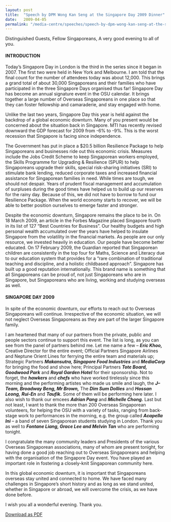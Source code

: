 ```yaml
---
layout: post
title:  "Speech by DPM Wong Kan Seng at the Singapore Day 2009 Dinner"
date:   2009-04-05
permalink: "/media-centre/speeches/speech-by-dpm-wong-kan-seng-at-the-singapore-day-2009-dinner"
---
```


<span>Distinguished Guests,</span>
<span>Fellow Singaporeans,</span>
<span>A very good evening to all of you.</span>

#### **INTRODUCTION**

Today’s Singapore Day in London is the third in the series since it began in 2007. The first two were held in New York and Melbourne. I am told that the final count for the number of attendees today was about 12,000. This brings a grand total of about 30,000 Singaporeans and their families who have participated in the three Singapore Days organised thus far! Singapore Day has become an annual signature event in the OSU calendar. It brings together a large number of Overseas Singaporeans in one place so that they can foster fellowship and camaraderie, and stay engaged with home.

Unlike the last two years, Singapore Day this year is held against the backdrop of a global economic downturn. Many of you present would be concerned about the situation back in Singapore. MTI has recently revised downward the GDP forecast for 2009 from -6% to -9%. This is the worst recession that Singapore is facing since independence. 

The Government has put in place a $20.5 billion Resilience Package to help Singaporeans and businesses ride out this economic crisis. Measures include the Jobs Credit Scheme to keep Singaporean workers employed, the Skills Programme for Upgrading & Resilience (SPUR) to help Singaporeans upgrade their skills, special risk-sharing initiatives (SRI) to stimulate bank lending, reduced corporate taxes and increased financial assistance for Singaporean families in need. While times are tough, we should not despair. Years of prudent fiscal management and accumulation of surpluses during the good times have helped us to build up our reserves for the rainy day. Because of this, we did not have to borrow to fund our Resilience Package. When the world economy starts to recover, we will be able to better position ourselves to emerge faster and stronger. 

Despite the economic downturn, Singapore remains the place to be in. On 18 March 2009, an article in the Forbes Magazine placed Singapore fourth in its list of 127 “Best Countries for Business”. Our healthy budgets and high personal wealth accumulated over the years have helped to insulate Singapore from the volatility in the financial markets. As people are our only resource, we invested heavily in education. Our people have become better educated. On 17 February 2009, the Guardian reported that Singaporean children are consistently in the top four for Maths, Science and Literacy due to our education system that provides for a “rare combination of traditional teaching and discipline, and a holistic childbased approach”. Singapore has built up a good reputation internationally. This brand name is something that all Singaporeans can be proud of, not just Singaporeans who are in Singapore, but Singaporeans who are living, working and studying overseas as well.

#### **SINGAPORE DAY 2009**

In spite of the economic downturn, our efforts to reach out to Overseas Singaporeans will continue. Irrespective of the economic situation, we will not neglect Overseas Singaporeans as they are part of the larger Singapore family.

I am heartened that many of our partners from the private, public and people sectors continue to support this event. The list is long, as you can see from the panel of partners behind me. Let me name a few – _**Eric Khoo,**_ Creative Director for the entire event; Official Partners Singapore Airlines and Neptune Orient Lines for ferrying the entire team and materials up; Strategic Partners _**Makansutra, Singapore Food Industries**_ and _**MediaCorp**_ for bringing the food and show here; Principal Partners _**Tote Board, Goodwood Park**_ and _**Royal Garden Hotel**_ for their sponsorship. Not to forget, the _**hawkers**_ and _**chefs**_ who have worked tirelessly since this morning and the performing artistes who made us smile and laugh, the _**J–Team, Broadway Beng, Mr Brown,**_ The _**Dim Sum Dollies**_ and _**Hossan Leong,**_ _**Rui-En**_ and _**Taufik.**_ Some of them will be performing here later. I also wish to thank our emcees _**Adrian Pang**_ and _**Michelle Chong.**_ Last but not least, I want to thank the more than 200 Overseas Singaporean volunteers, for helping the OSU with a variety of tasks, ranging from back-stage work to performances in the morning, e.g. the group called _**Acapella Ini**_ – a band of seven Singaporean students studying in London. Thank you as well to _**Fontane Liang, Grace Lee and Melvin Tan**_ who are performing tonight.

I congratulate the many community leaders and Presidents of the various Overseas Singaporean associations, many of whom are present tonight, for having done a good job reaching out to Overseas Singaporeans and helping with the organisation of the Singapore Day event. You have played an important role in fostering a closely-knit Singaporean community here. 

In this global economic downturn, it is important that Singaporeans overseas stay united and connected to home. We have faced many challenges in Singapore’s short history and as long as we stand united, whether in Singapore or abroad, we will overcome the crisis, as we have done before. 

I wish you all a wonderful evening. Thank you.

[Download as PDF](https://www.strategygroup.gov.sg/media-centre/speeches/article/GetPdf/speech-by-dpm-wong-kan-seng-at-the-singapore-day-2009-dinner/)
